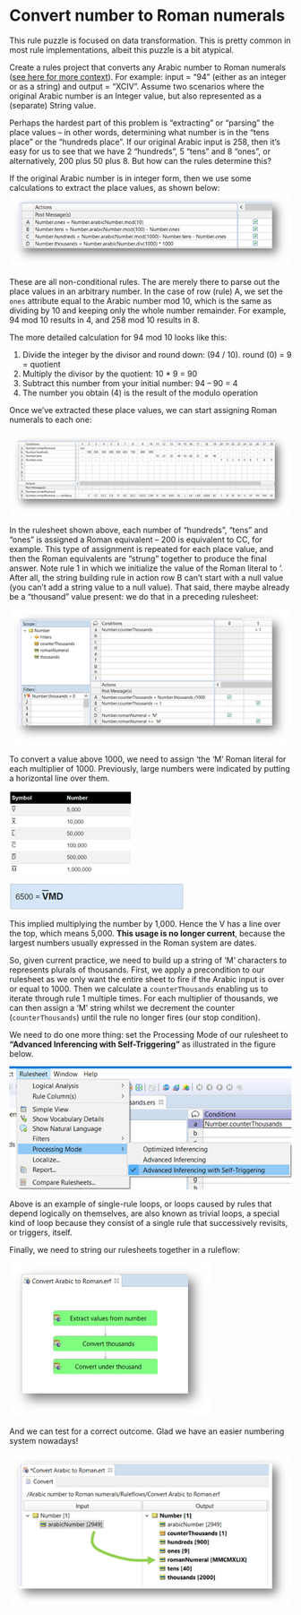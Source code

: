 # Convert number to Roman numerals


This rule puzzle is focused on data transformation. This is pretty common in most rule implementations, albeit this puzzle is a bit atypical.

Create a rules project that converts any Arabic number to Roman numerals ([see here for more context](https://www.rapidtables.com/math/symbols/roman_numerals.html)). For example: input = “94” (either as an integer or as a string) and output = “XCIV”. Assume two scenarios where the original Arabic number is an Integer value, but also represented as a (separate) String value.

Perhaps the hardest part of this problem is “extracting” or “parsing” the place values – in other words, determining what number is in the “tens place” or the “hundreds place”. If our original Arabic input is 258, then it’s easy for us to see that we have 2 “hundreds”, 5 “tens” and 8 “ones”, or alternatively, 200 plus 50 plus 8. But how can the rules determine this?

If the original Arabic number is in integer form, then we use some calculations to extract the place values, as shown below:
![action calculations to  extract the place values](Images/convert1.png)

These are all non-conditional rules. The are merely there to parse out the place values in an arbitrary number. In the case of row (rule) A, we set the `ones` attribute equal to the Arabic number mod 10, which is the same as dividing by 10 and keeping only the whole number remainder. For example, 94 mod 10 results in 4, and 258 mod 10 results in 8. 

The more detailed calculation for 94 mod 10 looks like this:

1.	Divide the integer by the divisor and round down: (94 / 10). round (0) = 9 = quotient
2.	Multiply the divisor by the quotient: 10 * 9 = 90
3.	Subtract this number from your initial number: 94 – 90 = 4
4.	The number you obtain (4) is the result of the modulo operation

Once we’ve extracted these place values, we can start assigning Roman numerals to each one:

![Rulesheet assigning Roman numerals](Images/convert2.png)

In the rulesheet shown above, each number of “hundreds”, “tens” and “ones” is assigned a Roman equivalent – 200 is equivalent to CC, for example. This type of assignment is repeated for each place 
value, and then the Roman equivalents are “strung” together to produce the final answer. Note rule 1 
in which we initialize the value of the Roman literal to ‘. After all, the string building rule in action row
B can’t start with a null value (you can’t add a string value to a null value). That said, there maybe 
already be a “thousand” value present: we do that in a preceding rulesheet:

![counterthousands rulesheet](Images/convert3.png)

To convert a value above 1000, we need to assign ‘the ‘M’ Roman literal for each multiplier of 1000. 
Previously, large numbers were indicated by putting a horizontal line over them.

![](Images/convert4.png) 

![](Images/convert5.png)

This implied multiplying the number by 1,000. Hence the V has a line over the top, which means 5,000. **This usage is no longer current**, because the largest numbers usually expressed in the 
Roman system are dates.

So, given current practice, we need to build up a string of ‘M’ characters to represents plurals of 
thousands. First, we apply a precondition to our rulesheet as we only want the entire sheet to fire if the Arabic input is over or equal to 1000. Then we calculate a `counterThousands` enabling us to iterate through rule 1 multiple times. For each multiplier of thousands, we can then assign a ‘M’ string whilst 
we decrement the counter (`counterThousands`) until the rule no longer fires (our stop condition).

We need to do one more thing: set the Processing Mode of our rulesheet to **“Advanced Inferencing 
with Self-Triggering”** as illustrated in the figure below.

![](Images/convert6.png)

Above is an example of single-rule loops, or loops caused by rules that depend logically on themselves, are also known as trivial loops, a special kind of loop because they consist of a single rule that successively revisits, or triggers, itself.

Finally, we need to string our rulesheets together in a ruleflow:

![](Images/convert7.png)

And we can test for a correct outcome. Glad we have an easier numbering system nowadays!

![](Images/convert8.png)
